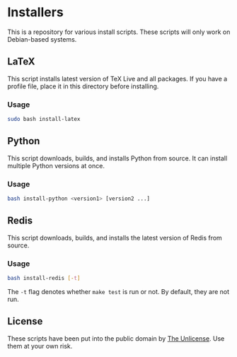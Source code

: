 # Installers

This is a repository for various install scripts.
These scripts will only work on Debian-based systems.

## LaTeX

This script installs latest version of TeX Live and all packages.
If you have a profile file, place it in this directory before installing.

### Usage

```sh
sudo bash install-latex
```

## Python

This script downloads, builds, and installs Python from source.
It can install multiple Python versions at once.

### Usage

```sh
bash install-python <version1> [version2 ...]
```

## Redis

This script downloads, builds, and installs the latest version of Redis from source.

### Usage

```sh
bash install-redis [-t]
```

The `-t` flag denotes whether `make test` is run or not. By default, they are not run.

## License

These scripts have been put into the public domain by [The Unlicense](https://github.com/parafoxia/installers/blob/main/LICENSE).
Use them at your own risk.
